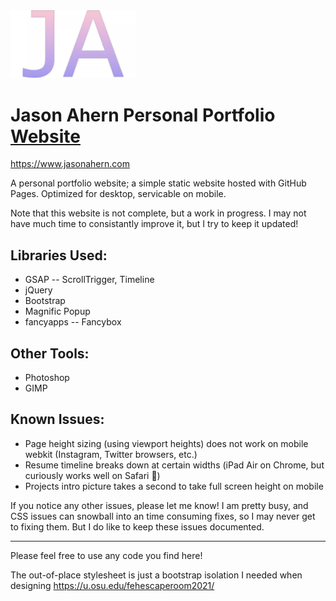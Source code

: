 <img src="https://github.com/ahern55/ahern55.github.io/blob/master/resources/initialsGradient.webp?raw=true" alt="Jason Ahern Initials Logo" width="200"/>

<h1> Jason Ahern Personal Portfolio <a href="https://jasonahern.com">Website</a></h1>

https://www.jasonahern.com

A personal portfolio website; a simple static website hosted with GitHub Pages. Optimized for desktop, servicable on mobile.

Note that this website is not complete, but a work in progress. I may not have much time to consistantly improve it, but I try to keep it updated!

## Libraries Used:
* GSAP -- ScrollTrigger, Timeline
* jQuery
* Bootstrap
* Magnific Popup
* fancyapps -- Fancybox

## Other Tools:
* Photoshop
* GIMP

## Known Issues:
* Page height sizing (using viewport heights) does not work on mobile webkit (Instagram, Twitter browsers, etc.)
* Resume timeline breaks down at certain widths (iPad Air on Chrome, but curiously works well on Safari 🤔)
* Projects intro picture takes a second to take full screen height on mobile

<p>If you notice any other issues, please let me know! I am pretty busy, and CSS issues can snowball into an time consuming fixes, so I may never get to fixing them. But I do like to keep these issues documented.</p>

---

Please feel free to use any code you find here! 

The out-of-place stylesheet is just a bootstrap isolation I needed when designing https://u.osu.edu/fehescaperoom2021/


